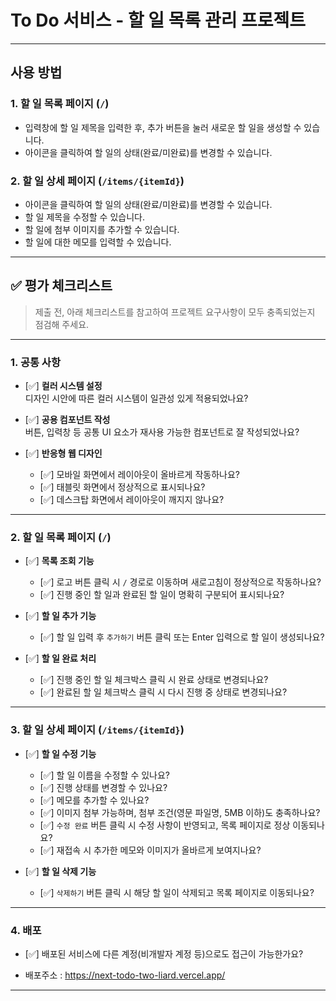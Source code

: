 # To Do 서비스 - 할 일 목록 관리 프로젝트

---

## 사용 방법

### 1. 할 일 목록 페이지 (`/`)

- 입력창에 할 일 제목을 입력한 후, 추가 버튼을 눌러 새로운 할 일을 생성할 수 있습니다.
- 아이콘을 클릭하여 할 일의 상태(완료/미완료)를 변경할 수 있습니다.

### 2. 할 일 상세 페이지 (`/items/{itemId}`)

- 아이콘을 클릭하여 할 일의 상태(완료/미완료)를 변경할 수 있습니다.
- 할 일 제목을 수정할 수 있습니다.
- 할 일에 첨부 이미지를 추가할 수 있습니다.
- 할 일에 대한 메모를 입력할 수 있습니다.

---

## ✅ 평가 체크리스트

> 제출 전, 아래 체크리스트를 참고하여 프로젝트 요구사항이 모두 충족되었는지 점검해 주세요.

---

### 1. 공통 사항

- [✅] **컬러 시스템 설정**  
  디자인 시안에 따른 컬러 시스템이 일관성 있게 적용되었나요?

- [✅] **공용 컴포넌트 작성**  
  버튼, 입력창 등 공통 UI 요소가 재사용 가능한 컴포넌트로 잘 작성되었나요?

- [✅] **반응형 웹 디자인**
  - [✅] 모바일 화면에서 레이아웃이 올바르게 작동하나요?
  - [✅] 태블릿 화면에서 정상적으로 표시되나요?
  - [✅] 데스크탑 화면에서 레이아웃이 깨지지 않나요?

---

### 2. 할 일 목록 페이지 (`/`)

- [✅] **목록 조회 기능**

  - [✅] 로고 버튼 클릭 시 `/` 경로로 이동하며 새로고침이 정상적으로 작동하나요?
  - [✅] 진행 중인 할 일과 완료된 할 일이 명확히 구분되어 표시되나요?

- [✅] **할 일 추가 기능**

  - [✅] 할 일 입력 후 `추가하기` 버튼 클릭 또는 Enter 입력으로 할 일이 생성되나요?

- [✅] **할 일 완료 처리**
  - [✅] 진행 중인 할 일 체크박스 클릭 시 완료 상태로 변경되나요?
  - [✅] 완료된 할 일 체크박스 클릭 시 다시 진행 중 상태로 변경되나요?

---

### 3. 할 일 상세 페이지 (`/items/{itemId}`)

- [✅] **할 일 수정 기능**

  - [✅] 할 일 이름을 수정할 수 있나요?
  - [✅] 진행 상태를 변경할 수 있나요?
  - [✅] 메모를 추가할 수 있나요?
  - [✅] 이미지 첨부 가능하며, 첨부 조건(영문 파일명, 5MB 이하)도 충족하나요?
  - [✅] `수정 완료` 버튼 클릭 시 수정 사항이 반영되고, 목록 페이지로 정상 이동되나요?
  - [✅] 재접속 시 추가한 메모와 이미지가 올바르게 보여지나요?

- [✅] **할 일 삭제 기능**
  - [✅] `삭제하기` 버튼 클릭 시 해당 할 일이 삭제되고 목록 페이지로 이동되나요?

---

### 4. 배포

- [✅] 배포된 서비스에 다른 계정(비개발자 계정 등)으로도 접근이 가능한가요?

- 배포주소 : https://next-todo-two-liard.vercel.app/

---
